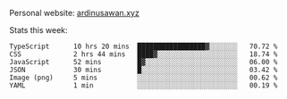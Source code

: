Personal website: [ardinusawan.xyz](https://ardinusawan.xyz)

Stats this week:
<!--START_SECTION:waka-->

```text
TypeScript      10 hrs 20 mins  █████████████████▓░░░░░░░   70.72 %
CSS             2 hrs 44 mins   ████▓░░░░░░░░░░░░░░░░░░░░   18.74 %
JavaScript      52 mins         █▓░░░░░░░░░░░░░░░░░░░░░░░   06.00 %
JSON            30 mins         █░░░░░░░░░░░░░░░░░░░░░░░░   03.42 %
Image (png)     5 mins          ░░░░░░░░░░░░░░░░░░░░░░░░░   00.62 %
YAML            1 min           ░░░░░░░░░░░░░░░░░░░░░░░░░   00.19 %
```

<!--END_SECTION:waka-->
